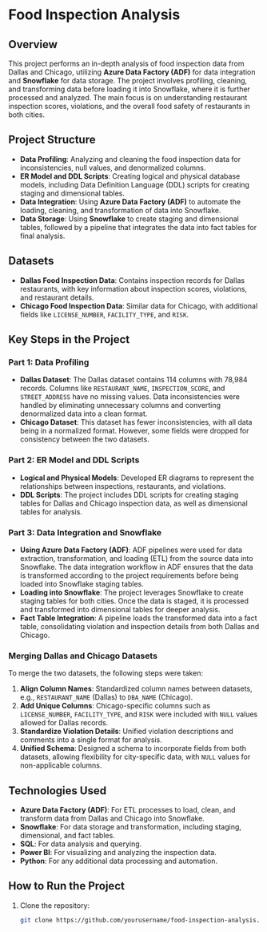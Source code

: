 # Food Inspection Analysis

## Overview
This project performs an in-depth analysis of food inspection data from Dallas and Chicago, utilizing **Azure Data Factory (ADF)** for data integration and **Snowflake** for data storage. The project involves profiling, cleaning, and transforming data before loading it into Snowflake, where it is further processed and analyzed. The main focus is on understanding restaurant inspection scores, violations, and the overall food safety of restaurants in both cities.

## Project Structure
- **Data Profiling**: Analyzing and cleaning the food inspection data for inconsistencies, null values, and denormalized columns.
- **ER Model and DDL Scripts**: Creating logical and physical database models, including Data Definition Language (DDL) scripts for creating staging and dimensional tables.
- **Data Integration**: Using **Azure Data Factory (ADF)** to automate the loading, cleaning, and transformation of data into Snowflake.
- **Data Storage**: Using **Snowflake** to create staging and dimensional tables, followed by a pipeline that integrates the data into fact tables for final analysis.

## Datasets
- **Dallas Food Inspection Data**: Contains inspection records for Dallas restaurants, with key information about inspection scores, violations, and restaurant details.
- **Chicago Food Inspection Data**: Similar data for Chicago, with additional fields like `LICENSE_NUMBER`, `FACILITY_TYPE`, and `RISK`.

## Key Steps in the Project

### Part 1: Data Profiling
- **Dallas Dataset**: The Dallas dataset contains 114 columns with 78,984 records. Columns like `RESTAURANT_NAME`, `INSPECTION_SCORE`, and `STREET_ADDRESS` have no missing values. Data inconsistencies were handled by eliminating unnecessary columns and converting denormalized data into a clean format.
- **Chicago Dataset**: This dataset has fewer inconsistencies, with all data being in a normalized format. However, some fields were dropped for consistency between the two datasets.

### Part 2: ER Model and DDL Scripts
- **Logical and Physical Models**: Developed ER diagrams to represent the relationships between inspections, restaurants, and violations.
- **DDL Scripts**: The project includes DDL scripts for creating staging tables for Dallas and Chicago inspection data, as well as dimensional tables for analysis.

### Part 3: Data Integration and Snowflake
- **Using Azure Data Factory (ADF)**: ADF pipelines were used for data extraction, transformation, and loading (ETL) from the source data into Snowflake. The data integration workflow in ADF ensures that the data is transformed according to the project requirements before being loaded into Snowflake staging tables.
- **Loading into Snowflake**: The project leverages Snowflake to create staging tables for both cities. Once the data is staged, it is processed and transformed into dimensional tables for deeper analysis.
- **Fact Table Integration**: A pipeline loads the transformed data into a fact table, consolidating violation and inspection details from both Dallas and Chicago.

### Merging Dallas and Chicago Datasets
To merge the two datasets, the following steps were taken:
1. **Align Column Names**: Standardized column names between datasets, e.g., `RESTAURANT_NAME` (Dallas) to `DBA_NAME` (Chicago).
2. **Add Unique Columns**: Chicago-specific columns such as `LICENSE_NUMBER`, `FACILITY_TYPE`, and `RISK` were included with `NULL` values allowed for Dallas records.
3. **Standardize Violation Details**: Unified violation descriptions and comments into a single format for analysis.
4. **Unified Schema**: Designed a schema to incorporate fields from both datasets, allowing flexibility for city-specific data, with `NULL` values for non-applicable columns.

## Technologies Used
- **Azure Data Factory (ADF)**: For ETL processes to load, clean, and transform data from Dallas and Chicago into Snowflake.
- **Snowflake**: For data storage and transformation, including staging, dimensional, and fact tables.
- **SQL**: For data analysis and querying.
- **Power BI**: For visualizing and analyzing the inspection data.
- **Python**: For any additional data processing and automation.

## How to Run the Project
1. Clone the repository:
   ```bash
   git clone https://github.com/yourusername/food-inspection-analysis.git
